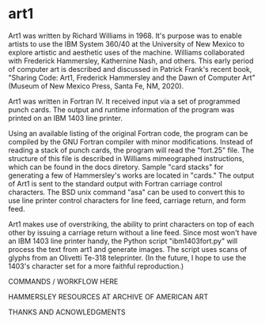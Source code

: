 # art1

Art1 was written by Richard Williams in 1968. It's purpose was to enable artists to use the IBM System 360/40 at the University of New Mexico to explore artistic and aesthetic uses of the machine. Williams collaborated with Frederick Hammersley, Kathernine Nash, and others. This early period of computer art is described and discussed in Patrick Frank's recent book, "Sharing Code: Art1, Frederick Hammersley and the Dawn of Computer Art" (Museum of New Mexico Press, Santa Fe, NM, 2020).

Art1 was written in Fortran IV. It received input via a set of programmed punch cards. The output and runtime information of the program was printed on an IBM 1403 line printer.

Using an available listing of the original Fortran code, the program can be compiled by the GNU Fortran compiler with minor modifications. Instead of reading a stack of punch cards, the program will read the "fort.25" file. The structure of this file is described in Williams mimeographed instructions, which can be found in the docs diretory. Sample "card stacks" for generating a few of Hammersley's works are located in "cards." The output of Art1 is sent to the standard output with Fortran carriage control characters. The BSD unix command "asa" can be used to convert this to use line printer control characters for line feed, carriage return, and form feed.

Art1 makes use of overstriking, the ability to print characters on top of each other by issuing a carriage return without a line feed. Since most won't have an IBM 1403 line printer handy, the Python script "ibm1403fort.py" will process the text from art1 and generate images. The script uses scans of glyphs from an Olivetti Te-318 teleprinter. (In the future, I hope to use the 1403's character set for a more faithful reproduction.)

COMMANDS / WORKFLOW HERE

HAMMERSLEY RESOURCES AT ARCHIVE OF AMERICAN ART

THANKS AND ACNOWLEDGMENTS
